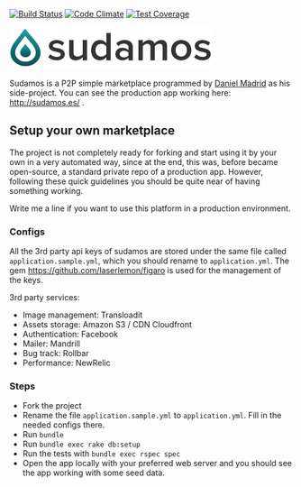 [![Build Status](https://travis-ci.org/danimashu/sudamos.svg?branch=master)](https://travis-ci.org/danimashu/sudamos)
[![Code Climate](https://codeclimate.com/github/danimashu/sudamos/badges/gpa.svg)](https://codeclimate.com/github/danimashu/sudamos)
[![Test Coverage](https://codeclimate.com/github/danimashu/sudamos/badges/coverage.svg)](https://codeclimate.com/github/danimashu/sudamos)

[![Sudamos logo](app/assets/images/sudamos.png)](http://www.sudamos.es/)

Sudamos is a P2P simple marketplace programmed by [Daniel Madrid](http://danimadrid.com/) as his side-project. You can see the production app working here: http://sudamos.es/ .

## Setup your own marketplace

The project is not completely ready for forking and start using it by your own in a very automated way, since at the end, this was, before became open-source, a standard private repo of a production app. However, following these quick guidelines you should be quite near of having something working.

Write me a line if you want to use this platform in a production environment.

### Configs

All the 3rd party api keys of sudamos are stored under the same file called `application.sample.yml`, which you should rename to `application.yml`. The gem https://github.com/laserlemon/figaro is used for the management of the keys.

3rd party services:

- Image management: Transloadit
- Assets storage: Amazon S3 / CDN Cloudfront
- Authentication: Facebook
- Mailer: Mandrill
- Bug track: Rollbar
- Performance: NewRelic

### Steps

- Fork the project
- Rename the  file `application.sample.yml` to `application.yml`. Fill in the needed configs there.
- Run `bundle`
- Run `bundle exec rake db:setup`
- Run the tests with `bundle exec rspec spec`
- Open the app locally with your preferred web server and you should see the app working with some seed data.
